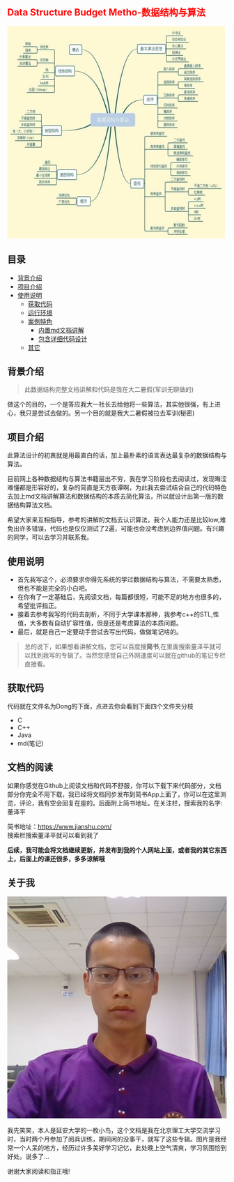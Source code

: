 <h2 style="color:red">Data Structure Budget Metho-数据结构与算法</h2>

![](Dong/md/image/bt1.jpg)

## 目录

* [背景介绍](#背景介绍)
* [项目介绍](#项目介绍)
* [使用说明](#使用说明)
  * [获取代码](#获取代码)
  * [运行环境](#运行环境)
  * [案例特色](#案例特色)
     * [内置md文档讲解](#md文档)
     * [包含详细代码设计](#代码)
  * [其它](#其它)
    
## 背景介绍

> 此数据结构完整文档讲解和代码是我在大二暑假(军训无聊做的)</br>
> 
做这个的目的，一个是答应我大一社长去给他将一些算法，其实他很强，有上进心，我只是尝试去做的。另一个目的就是我大二暑假被拉去军训(秘密)

## 项目介绍
此算法设计的初衷就是用最直白的话，加上最朴素的语言表达最复杂的数据结构与算法。</br>

目前网上各种数据结构与算法书籍层出不穷，我在学习阶段也去阅读过，发现晦涩难懂都是形容好的，复杂的简直是天方夜谭啊，为此我去尝试结合自己的代码特色去加上md文档讲解算法和数据结构的本质去简化算法，所以就设计出第一版的数据结构算法文档。</br>

希望大家来互相指导，参考的讲解的文档去认识算法，我个人能力还是比较low,难免出许多错误，代码也是仅仅测试了2遍，可能也会没考虑到边界值问题。有兴趣的同学，可以去学习并联系我。

## 使用说明

+ 首先我写这个，必须要求你得先系统的学过数据结构与算法，不需要太熟悉，但也不能是完全的小白吧。
+ 在你有了一定基础后，先阅读文档，每篇都很短，可能不足的地方也很多的，希望批评指正。
+ 接着去参考我写的代码去剖析，不同于大学课本那种，我参考c++的STL,性值，大多数有自动扩容性值，但是还是考虑算法的本质问题。
+ 最后，就是自己一定要动手尝试去写出代码，做做笔记啥的。

> 总的说下，如果想看讲解文档，您可以百度搜**简书**,在里面搜索董泽平就可以找到我写的专辑了。当然您感觉自己外网速度可以就在github的笔记专栏直接看。

## 获取代码

代码就在文件名为Dong的下面，点进去你会看到下面四个文件夹分枝

+ C
+ C++
+ Java
+ md(笔记)

## 文档的阅读

如果你感觉在Github上阅读文档和代码不舒服，你可以下载下来代码部分，文档部分你完全不用下载，我已经将文档同步发布到简书App上面了，你可以在这里浏览，评论，我有空会回复在座的。后面附上简书地址。在关注栏，搜索我的名字:董泽平

简书地址：<https://www.jianshu.com/></br>
搜索栏搜索董泽平就可以看到我了


**后续，我可能会将文档继续更新，并发布到我的个人网站上面，或者我的其它东西上，后面上的课还很多，多多谅解哦**


## 关于我

![](./Dong/md/image/dzp.jpg)

我先笑笑，本人是延安大学的一枚小鸟，这个文档是我在北京理工大学交流学习时，当时两个月参加了阅兵训练，期间闲的没事干，就写了这些专辑。图片是我经常一个人呆的地方，经历过许多美好学习记忆，此处晚上空气清爽，学习氛围恰到好处。说多了...

谢谢大家阅读和指正哦!
